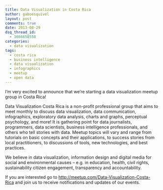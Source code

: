```yaml
---
title: Data Visualization in Costa Rica
author: gaboesquivel
layout: post
comments: true
date: 2013-08-29
dsq_thread_id:
  - 1666658558
categories:
  - data visualization
tags:
  - costa rica
  - business intelligence
  - data visualization
  - infographics
  - meetup
  - open data
---
```

I&#8217;m very excited to announce that we&#8217;re starting a data visualization meetup group in Costa Rica!

Data Visualization Costa Rica is a non-profit professional group that aims to meet monthly to discuss data visualization, data communication, infographics, exploratory data analysis, charts and graphs, perceptual psychology, and more! It is gathering point for data journalists, programmers, data scientists, business intelligence professionals, and others who tell stories with data. Meetup topics will vary and range from tutorials on basic concepts and their applications, to success stories from local practitioners, to discussions of tools, new technologies, and best practices.

We believe in data visualization, information design and digital media for social and environmental causes – e.g. in education, health, civil rights, sustainability citizen engagement, transparency and accountability.

If you are interested go to <a title="Data Visualization in Costa Rica" href=" http://meetup.com/Data-Visualization-Costa-Rica/" target="_blank">http://meetup.com/Data-Visualization-Costa-Rica</a> and join us to receive notifications and updates of our events.
